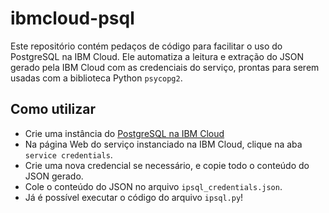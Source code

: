 # ibmcloud-psql

Este repositório contém pedaços de código para facilitar o uso do PostgreSQL na IBM Cloud. Ele automatiza a leitura e extração do JSON gerado pela IBM Cloud com as credenciais do serviço, prontas para serem usadas com a biblioteca Python `psycopg2`.

## Como utilizar

- Crie uma instância do [PostgreSQL na IBM Cloud](https://cloud.ibm.com/catalog/services/databases-for-postgresql)
- Na página Web do serviço instanciado na IBM Cloud, clique na aba `service credentials`.
- Crie uma nova credencial se necessário, e copie todo o conteúdo do JSON gerado.
- Cole o conteúdo do JSON no arquivo `ipsql_credentials.json`.
- Já é possível executar o código do arquivo `ipsql.py`!
